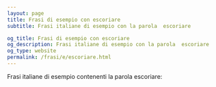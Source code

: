 ```yaml
---
layout: page
title: Frasi di esempio con escoriare 
subtitle: Frasi italiane di esempio con la parola  escoriare

og_title: Frasi di esempio con escoriare 
og_description: Frasi italiane di esempio con la parola  escoriare
og_type: website
permalink: /frasi/e/escoriare.html
---
```


Frasi italiane di esempio contenenti la parola escoriare:


